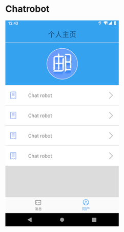 # Chatrobot
![界面1](https://github.com/leishui/Chatrobot/blob/master/app/src/main/res/drawable-xxhdpi/1.gif)
